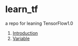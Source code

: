 # learn_tf
a repo for leaning TensorFlow1.0

1. [Introduction](https://colab.research.google.com/github/Psiphonc/learn_tf/blob/master/Introduction.ipynb)
2. [Variable](https://colab.research.google.com/github/Psiphonc/learn_tf/blob/master/Variable.ipynb)
